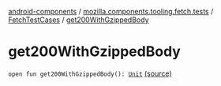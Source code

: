 [android-components](../../index.md) / [mozilla.components.tooling.fetch.tests](../index.md) / [FetchTestCases](index.md) / [get200WithGzippedBody](./get200-with-gzipped-body.md)

# get200WithGzippedBody

`open fun get200WithGzippedBody(): `[`Unit`](https://kotlinlang.org/api/latest/jvm/stdlib/kotlin/-unit/index.html) [(source)](https://github.com/mozilla-mobile/android-components/blob/master/components/tooling/fetch-tests/src/main/java/mozilla/components/tooling/fetch/tests/FetchTestCases.kt#L200)